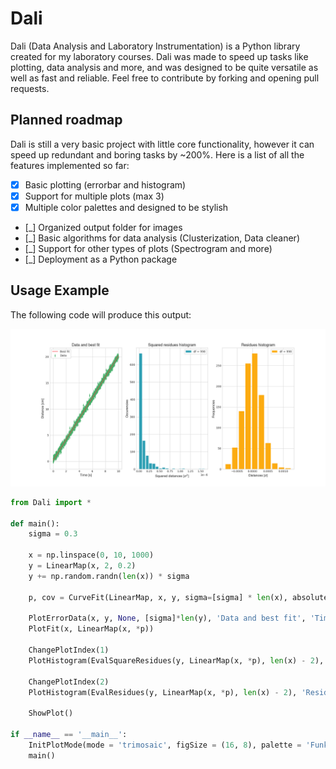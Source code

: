 # Dali
Dali (Data Analysis and Laboratory Instrumentation) is a Python library created for my laboratory courses.
Dali was made to speed up tasks like plotting, data analysis and more, and was designed to be quite versatile
as well as fast and reliable. Feel free to contribute by forking and opening pull requests. 

## Planned roadmap

Dali is still a very basic project with little core functionality, however it can speed up redundant and boring tasks by ~200%.
Here is a list of all the features implemented so far:

- [x] Basic plotting (errorbar and histogram) 
- [x] Support for multiple plots (max 3)
- [x] Multiple color palettes and designed to be stylish
- [_] Organized output folder for images 
- [_] Basic algorithms for data analysis (Clusterization, Data cleaner)
- [_] Support for other types of plots (Spectrogram and more)
- [_] Deployment as a Python package

## Usage Example

The following code will produce this output:

![plot](./Showcase/Showcase.png)

```python
from Dali import *

def main():
    sigma = 0.3

    x = np.linspace(0, 10, 1000)
    y = LinearMap(x, 2, 0.2)
    y += np.random.randn(len(x)) * sigma

    p, cov = CurveFit(LinearMap, x, y, sigma=[sigma] * len(x), absolute_sigma=True)

    PlotErrorData(x, y, None, [sigma]*len(y), 'Data and best fit', 'Time [s]', 'Distance [cm]', legend = 'Data')
    PlotFit(x, LinearMap(x, *p))

    ChangePlotIndex(1)
    PlotHistogram(EvalSquareResidues(y, LinearMap(x, *p), len(x) - 2), 'Squared residues histogram', 'Squared distances [$\\sigma^2$]', 'Occurencies', bins = 20, legend=f'df = {len(x) - 2}')

    ChangePlotIndex(2)
    PlotHistogram(EvalResidues(y, LinearMap(x, *p), len(x) - 2), 'Residues histogram', 'Distances [$\\sigma$]', 'Frequencies', legend=f'df = {len(x) - 2}')

    ShowPlot()

if __name__ == '__main__':
    InitPlotMode(mode = 'trimosaic', figSize = (16, 8), palette = 'Funky')
    main()
```



